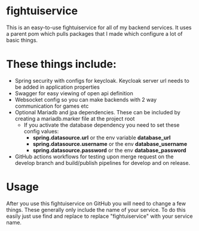 # fightuiservice

This is an easy-to-use fightuiservice for all of my backend services. 
It uses a parent pom which pulls packages that I made which configure a lot of basic things.

# These things include:
- Spring security with configs for keycloak. Keycloak server url needs to be added in application properties
- Swagger for easy viewing of open api definition
- Websocket config so you can make backends with 2 way communication for games etc
- Optional Mariadb and jpa dependencies. These can be included by creating a mariadb.marker file at the project root
  - If you activate the database dependency you need to set these config values:
    - **spring.datasource.url** or the env variable **database_url**
    - **spring.datasource.username** or the env **database_username**
    - **spring.datasource.password** or the env **database_password**
- GitHub actions workflows for testing upon merge request on the develop branch and build/publish pipelines for develop and on release.

# Usage

After you use this fightuiservice on GitHub you will need to change a few things. These generally only include the name of your service.
To do this easily just use find and replace to replace "fightuiservice" with your service name.
